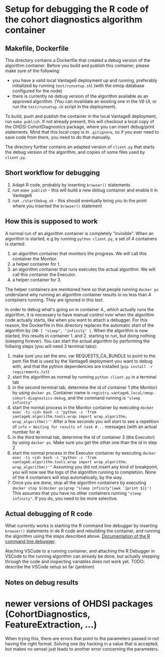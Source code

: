 # Setup for debugging the R code of the cohort diagnostics algorithm container

## Makefile, Dockerfile

This directory contains a Dockerfile that created a debug version of the algorithm container. Before you build and publish this container, please make sure of the following:

- you have a valid local Vantage6 deployment up and running, preferably initialized by running `test/runsetup.sh`) (with the omop database configured for the node)
- there is currently no debug version of the algorithm available as an approved algorithm. (You can invalidate an existing one in the V6 UI, or run the `test/runsetup.sh` script in the deployment).

To build, push and publish the container in the local Vantage6 deployment, run `make publish`. If not already present, this will checkout a local copy of the OHDSI CohortDiagnostics package, where you can insert debug/print statements. Mind that this local copy is in `.gitignore`, so if you ever need to save code from there, you need to do that manually.

The directory further contains an adapted version of `client.py` that starts the debug version of the algorithm, and copies of some files used by `client.py`.

## Short workflow for debugging

1. Adapt R code, probably by inserting `browser()` statements
2. run `make publish` - this will build a new debug container and enable it in Vantage6
3. run `./startDebug.sh` - this should eventually bring you to the point where you inserted the `browser()` statement

## How this is supposed to work

A normal run of an algorithm container is completely "invisible". When an algorithm is started, e.g by running `python client.py`, a set of 4 containers is started:

1. an algorithm container that monitors the progress. We will call this container the Monitor.
2. a helper container for 1.
3. an algorithm container that runs executes the actual algorithm. We will call this container the Executor.
4. a helper container for 3.

The helper containers are mentioned here so that people running `docker ps` understand why running an algorithm container results in no less than 4 containers running. They are ignored
in this text.

In order to debug what's going on in container 4., which actually runs the algorithm, it is necessary to have manual control over when the algorithm code actually starts, like when you want to attach a debugger. For this reason, the Dockerfile in this directory replaces the 
automatic start of the algorithm by `CMD [ "sleep", "infinity" ]`. 
When the algorithm is now started, this results in container 1. and 2. starting to run, but doing nothing (sleeping forever). You can start the actual algorithm by performing the follwing steps (you will need 3 terminal tabs):

1. make sure you set the env. var REQUESTS_CA_BUNDLE to point to the pem file that is used by the Vantage6 deployment you want to debug with, and that the python dependencies are installed (`pip install -r requirements.txt`)
2. start the algorithm as normal by running `python client.py` in a terminal tab
3. in the second terminal tab, determine the id of container 1 (the Monitor) by using `docker ps`. Container name is `registry.vantage6.local/omop-cohort-diagnostics-debug`, and the command running is `"sleep infinity"`
4. start the normal process in the Monitor container by executing
  `docker exec -ti <id> bash -c "python -c 'from vantage6.algorithm.tools.wrap import wrap_algorithm; wrap_algorithm()'"`
  After a few seconds you will start to see a repetition of `info > Waiting for results of task #...` messages (with an actual number for `#`)
5. in the third terminal tab, determine the id of container 3 (the Executor) by using `docker ps`. Make sure you get the other one than the id in step 2
6. start the normal process in the Executor container by executing
  `docker exec -ti <id> bash -c "python -c 'from vantage6.algorithm.tools.wrap import wrap_algorithm; wrap_algorithm()'"`
  Assuming you did not insert any kind of breakpoint, you will now see the logs of the algorithm running to completion.
  None of the 4 containers will stop automatically, by the way.
7. Once you are done, stop all the algorithm containers by executing `docker stop $(docker ps|grep "sleep infinity"|awk '{print $1}')` 
  This assumes that you have no other containers running `"sleep infinity"`. If you do, you need to be more selective.

## Actual debugging of R code

What currently works is starting the R command line debugger by inserting `browser()` statements in de R code and rebuilding the container, and running the algorithm using the steps described above. [Documentation of the R command line debugger](https://www.rdocumentation.org/packages/base/versions/3.6.2/topics/browser).

Ataching VSCode to a running container, and attaching the R Debugger in VSCode to the running algorithm can already be done, but actually stepping through the code and inspecting variables does not work yet.
TODO: describe the VSCode setup so far (janblom)

## Notes on debug results

# newer versions of OHDSI packages (CohortDiagnostics, FeatureExtraction, ...)

When trying this, there are errors that point to the parameters passed in not having the right format. Solving one (by hacking in a value that is accepted, but makes no sense) just leads to another
error concerning the parameters.
